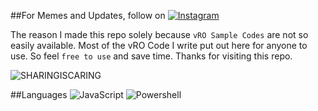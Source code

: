 ##For Memes and Updates, follow on 
[![Instagram](https://img.shields.io/badge/Instagram-E4405F?style=for-the-badge&logo=instagram&logoColor=white)](https://www.instagram.com/vmware_vro/)

The reason I made this repo solely because `vRO Sample Codes` are not so easily available.
Most of the vRO Code I write put out here for anyone to use. So feel `free to use` and save time.
Thanks for visiting this repo.

![SHARINGISCARING](http://ForTheBadge.com/images/badges/built-with-love.svg)


##Languages
![JavaScript](https://img.shields.io/badge/JavaScript-F7DF1E?style=for-the-badge&logo=javascript&logoColor=black)
![Powershell](https://img.shields.io/badge/Windows-0078D6?style=for-the-badge&logo=windows&logoColor=white)


